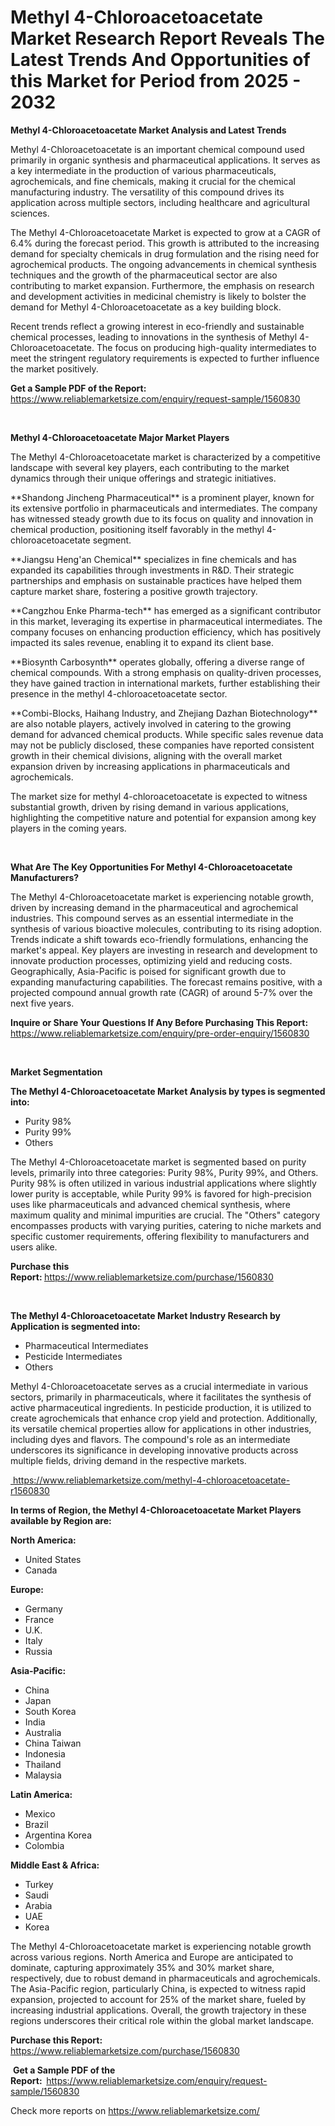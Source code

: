 <p><h1>Methyl 4-Chloroacetoacetate Market Research Report Reveals The Latest Trends And Opportunities of this Market for Period from 2025 - 2032</h1></p><p><strong>Methyl 4-Chloroacetoacetate Market Analysis and Latest Trends</strong></p>
<p><p>Methyl 4-Chloroacetoacetate is an important chemical compound used primarily in organic synthesis and pharmaceutical applications. It serves as a key intermediate in the production of various pharmaceuticals, agrochemicals, and fine chemicals, making it crucial for the chemical manufacturing industry. The versatility of this compound drives its application across multiple sectors, including healthcare and agricultural sciences.</p><p>The Methyl 4-Chloroacetoacetate Market is expected to grow at a CAGR of 6.4% during the forecast period. This growth is attributed to the increasing demand for specialty chemicals in drug formulation and the rising need for agrochemical products. The ongoing advancements in chemical synthesis techniques and the growth of the pharmaceutical sector are also contributing to market expansion. Furthermore, the emphasis on research and development activities in medicinal chemistry is likely to bolster the demand for Methyl 4-Chloroacetoacetate as a key building block.</p><p>Recent trends reflect a growing interest in eco-friendly and sustainable chemical processes, leading to innovations in the synthesis of Methyl 4-Chloroacetoacetate. The focus on producing high-quality intermediates to meet the stringent regulatory requirements is expected to further influence the market positively.</p></p>
<p><strong>Get a Sample PDF of the Report:&nbsp;</strong> <a href="https://www.reliablemarketsize.com/enquiry/request-sample/1560830?utm_campaign=2271&utm_medium=2&utm_source=Github&utm_content=ia&utm_term=02042025&utm_id=methyl-4-chloroacetoacetate">https://www.reliablemarketsize.com/enquiry/request-sample/1560830</a></p>
<p>&nbsp;</p>
<p><strong>Methyl 4-Chloroacetoacetate Major Market Players</strong></p>
<p><p>The Methyl 4-Chloroacetoacetate market is characterized by a competitive landscape with several key players, each contributing to the market dynamics through their unique offerings and strategic initiatives.</p><p>**Shandong Jincheng Pharmaceutical** is a prominent player, known for its extensive portfolio in pharmaceuticals and intermediates. The company has witnessed steady growth due to its focus on quality and innovation in chemical production, positioning itself favorably in the methyl 4-chloroacetoacetate segment.</p><p>**Jiangsu Heng'an Chemical** specializes in fine chemicals and has expanded its capabilities through investments in R&D. Their strategic partnerships and emphasis on sustainable practices have helped them capture market share, fostering a positive growth trajectory.</p><p>**Cangzhou Enke Pharma-tech** has emerged as a significant contributor in this market, leveraging its expertise in pharmaceutical intermediates. The company focuses on enhancing production efficiency, which has positively impacted its sales revenue, enabling it to expand its client base.</p><p>**Biosynth Carbosynth** operates globally, offering a diverse range of chemical compounds. With a strong emphasis on quality-driven processes, they have gained traction in international markets, further establishing their presence in the methyl 4-chloroacetoacetate sector.</p><p>**Combi-Blocks, Haihang Industry, and Zhejiang Dazhan Biotechnology** are also notable players, actively involved in catering to the growing demand for advanced chemical products. While specific sales revenue data may not be publicly disclosed, these companies have reported consistent growth in their chemical divisions, aligning with the overall market expansion driven by increasing applications in pharmaceuticals and agrochemicals.</p><p>The market size for methyl 4-chloroacetoacetate is expected to witness substantial growth, driven by rising demand in various applications, highlighting the competitive nature and potential for expansion among key players in the coming years.</p></p>
<p>&nbsp;</p>
<p><strong>What Are The Key Opportunities For Methyl 4-Chloroacetoacetate Manufacturers?</strong></p>
<p><p>The Methyl 4-Chloroacetoacetate market is experiencing notable growth, driven by increasing demand in the pharmaceutical and agrochemical industries. This compound serves as an essential intermediate in the synthesis of various bioactive molecules, contributing to its rising adoption. Trends indicate a shift towards eco-friendly formulations, enhancing the market's appeal. Key players are investing in research and development to innovate production processes, optimizing yield and reducing costs. Geographically, Asia-Pacific is poised for significant growth due to expanding manufacturing capabilities. The forecast remains positive, with a projected compound annual growth rate (CAGR) of around 5-7% over the next five years.</p></p>
<p><strong>Inquire or Share Your Questions If Any Before Purchasing This Report:</strong> <a href="https://www.reliablemarketsize.com/enquiry/pre-order-enquiry/1560830?utm_campaign=2271&utm_medium=2&utm_source=Github&utm_content=ia&utm_term=02042025&utm_id=methyl-4-chloroacetoacetate">https://www.reliablemarketsize.com/enquiry/pre-order-enquiry/1560830</a></p>
<p>&nbsp;</p>
<p><strong>Market Segmentation</strong></p>
<p><strong>The Methyl 4-Chloroacetoacetate Market Analysis by types is segmented into:</strong></p>
<p><ul><li>Purity 98%</li><li>Purity 99%</li><li>Others</li></ul></p>
<p><p>The Methyl 4-Chloroacetoacetate market is segmented based on purity levels, primarily into three categories: Purity 98%, Purity 99%, and Others. Purity 98% is often utilized in various industrial applications where slightly lower purity is acceptable, while Purity 99% is favored for high-precision uses like pharmaceuticals and advanced chemical synthesis, where maximum quality and minimal impurities are crucial. The "Others" category encompasses products with varying purities, catering to niche markets and specific customer requirements, offering flexibility to manufacturers and users alike.</p></p>
<p><strong>Purchase this Report:&nbsp;</strong><a href="https://www.reliablemarketsize.com/purchase/1560830?utm_campaign=2271&utm_medium=2&utm_source=Github&utm_content=ia&utm_term=02042025&utm_id=methyl-4-chloroacetoacetate">https://www.reliablemarketsize.com/purchase/1560830</a></p>
<p>&nbsp;</p>
<p><strong>The Methyl 4-Chloroacetoacetate Market Industry Research by Application is segmented into:</strong></p>
<p><ul><li>Pharmaceutical Intermediates</li><li>Pesticide Intermediates</li><li>Others</li></ul></p>
<p><p>Methyl 4-Chloroacetoacetate serves as a crucial intermediate in various sectors, primarily in pharmaceuticals, where it facilitates the synthesis of active pharmaceutical ingredients. In pesticide production, it is utilized to create agrochemicals that enhance crop yield and protection. Additionally, its versatile chemical properties allow for applications in other industries, including dyes and flavors. The compound's role as an intermediate underscores its significance in developing innovative products across multiple fields, driving demand in the respective markets.</p></p>
<p><a href="https://www.reliablemarketsize.com/methyl-4-chloroacetoacetate-r1560830?utm_campaign=2271&utm_medium=2&utm_source=Github&utm_content=ia&utm_term=02042025&utm_id=methyl-4-chloroacetoacetate">&nbsp;https://www.reliablemarketsize.com/methyl-4-chloroacetoacetate-r1560830</a></p>
<p><strong>In terms of Region, the Methyl 4-Chloroacetoacetate Market Players available by Region are:</strong></p>
<p>
    <p> <strong> North America: </strong>
        <ul>
            <li>United States</li>
            <li>Canada</li>
        </ul>
        </p> 
    <p> <strong> Europe: </strong>
        <ul>
            <li>Germany</li>
            <li>France</li>
            <li>U.K.</li>
            <li>Italy</li>
            <li>Russia</li>
        </ul>
        </p> 
    <p> <strong> Asia-Pacific: </strong>
        <ul>
            <li>China</li>
            <li>Japan</li>
            <li>South Korea</li>
            <li>India</li>
            <li>Australia</li>
            <li>China Taiwan</li>
            <li>Indonesia</li>
            <li>Thailand</li>
            <li>Malaysia</li>
        </ul>
        </p> 
    <p> <strong> Latin America: </strong>
        <ul>
            <li>Mexico</li>
            <li>Brazil</li>
            <li>Argentina Korea</li>
            <li>Colombia</li>
        </ul>
        </p> 
    <p> <strong> Middle East & Africa: </strong>
        <ul>
            <li>Turkey</li>
            <li>Saudi</li>
            <li>Arabia</li>
            <li>UAE</li>
            <li>Korea</li>
        </ul>
    </p>
    </p>
<p><p>The Methyl 4-Chloroacetoacetate market is experiencing notable growth across various regions. North America and Europe are anticipated to dominate, capturing approximately 35% and 30% market share, respectively, due to robust demand in pharmaceuticals and agrochemicals. The Asia-Pacific region, particularly China, is expected to witness rapid expansion, projected to account for 25% of the market share, fueled by increasing industrial applications. Overall, the growth trajectory in these regions underscores their critical role within the global market landscape.</p></p>
<p><strong>Purchase this Report: </strong><a href="https://www.reliablemarketsize.com/purchase/1560830?utm_campaign=2271&utm_medium=2&utm_source=Github&utm_content=ia&utm_term=02042025&utm_id=methyl-4-chloroacetoacetate">https://www.reliablemarketsize.com/purchase/1560830</a></p>
<p>&nbsp;<strong>Get a Sample PDF of the Report:&nbsp;&nbsp;</strong><a href="https://www.reliablemarketsize.com/enquiry/request-sample/1560830?utm_campaign=2271&utm_medium=2&utm_source=Github&utm_content=ia&utm_term=02042025&utm_id=methyl-4-chloroacetoacetate">https://www.reliablemarketsize.com/enquiry/request-sample/1560830</a></p>
<p><strong></strong></p>
<p>Check more reports on <a href="https://www.reliablemarketsize.com/?utm_campaign=2271&utm_medium=2&utm_source=Github&utm_content=ia&utm_term=02042025&utm_id=methyl-4-chloroacetoacetate">https://www.reliablemarketsize.com/</a></p>